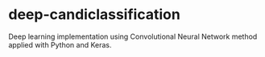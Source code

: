 # deep-candiclassification
Deep learning implementation using Convolutional Neural Network method applied with Python and Keras.
